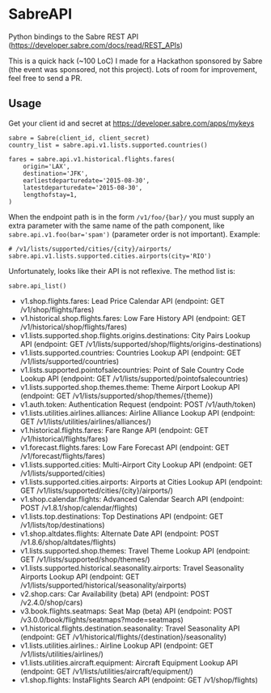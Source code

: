 # SabreAPI

Python bindings to the Sabre REST API (https://developer.sabre.com/docs/read/REST_APIs)

This is a quick hack (~100 LoC) I made for a Hackathon sponsored by Sabre (the event was sponsored, not this project). Lots of room for improvement, feel free to send a PR.

## Usage

Get your client id and secret at https://developer.sabre.com/apps/mykeys

    sabre = Sabre(client_id, client_secret)
    country_list = sabre.api.v1.lists.supported.countries()
    
    fares = sabre.api.v1.historical.flights.fares(
        origin='LAX', 
        destination='JFK', 
        earliestdeparturedate='2015-08-30', 
        latestdeparturedate='2015-08-30', 
        lengthofstay=1,
    )
    
When the endpoint path is in the form `/v1/foo/{bar}/` you must supply an extra parameter with the same name of the path component, like `sabre.api.v1.foo(bar='spam')` (parameter order is not important). Example:

    # /v1/lists/supported/cities/{city}/airports/
    sabre.api.v1.lists.supported.cities.airports(city='RIO')
    
Unfortunately, looks like their API is not reflexive. The method list is:

    sabre.api_list()
    
 * v1.shop.flights.fares: Lead Price Calendar API (endpoint: GET /v1/shop/flights/fares)
 * v1.historical.shop.flights.fares: Low Fare History API (endpoint: GET /v1/historical/shop/flights/fares)
 * v1.lists.supported.shop.flights.origins.destinations: City Pairs Lookup API (endpoint: GET /v1/lists/supported/shop/flights/origins-destinations)
 * v1.lists.supported.countries: Countries Lookup API (endpoint: GET /v1/lists/supported/countries)
 * v1.lists.supported.pointofsalecountries: Point of Sale Country Code Lookup API (endpoint: GET /v1/lists/supported/pointofsalecountries)
 * v1.lists.supported.shop.themes.theme: Theme Airport Lookup API (endpoint: GET /v1/lists/supported/shop/themes/{theme})
 * v1.auth.token: Authentication Request (endpoint: POST /v1/auth/token)
 * v1.lists.utilities.airlines.alliances: Airline Alliance Lookup API (endpoint: GET /v1/lists/utilities/airlines/alliances/)
 * v1.historical.flights.fares: Fare Range API (endpoint: GET /v1/historical/flights/fares)
 * v1.forecast.flights.fares: Low Fare Forecast API (endpoint: GET /v1/forecast/flights/fares)
 * v1.lists.supported.cities: Multi-Airport City Lookup API (endpoint: GET /v1/lists/supported/cities)
 * v1.lists.supported.cities.airports: Airports at Cities Lookup API (endpoint: GET /v1/lists/supported/cities/{city}/airports/)
 * v1.shop.calendar.flights: Advanced Calendar Search API (endpoint: POST /v1.8.1/shop/calendar/flights)
 * v1.lists.top.destinations: Top Destinations API (endpoint: GET /v1/lists/top/destinations)
 * v1.shop.altdates.flights: Alternate Date API (endpoint: POST /v1.8.6/shop/altdates/flights)
 * v1.lists.supported.shop.themes: Travel Theme Lookup API (endpoint: GET /v1/lists/supported/shop/themes/)
 * v1.lists.supported.historical.seasonality.airports: Travel Seasonality Airports Lookup API (endpoint: GET /v1/lists/supported/historical/seasonality/airports)
 * v2.shop.cars: Car Availability (beta) API (endpoint: POST /v2.4.0/shop/cars)
 * v3.book.flights.seatmaps: Seat Map (beta) API (endpoint: POST /v3.0.0/book/flights/seatmaps?mode=seatmaps)
 * v1.historical.flights.destination.seasonality: Travel Seasonality API (endpoint: GET /v1/historical/flights/{destination}/seasonality)
 * v1.lists.utilities.airlines.: Airline Lookup API (endpoint: GET /v1/lists/utilities/airlines/)
 * v1.lists.utilities.aircraft.equipment: Aircraft Equipment Lookup API (endpoint: GET /v1/lists/utilities/aircraft/equipment/)
 * v1.shop.flights: InstaFlights Search API (endpoint: GET /v1/shop/flights)    

